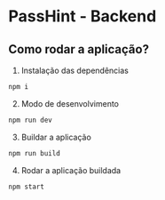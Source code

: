 # PassHint - Backend

## Como rodar a aplicação?

1. Instalação das dependências

```ts
npm i
```

2. Modo de desenvolvimento

```ts
npm run dev
```

3. Buildar a aplicação

```ts
npm run build
```

4. Rodar a aplicação buildada

```ts
npm start
```
